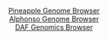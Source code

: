 <div id="Pineapple_Genome_Browser" align="center">
  <a href="https://igv.org/app/?sessionURL=blob:zZJrb9owFIb_i6VWmxRycQiQSGgKDNaOrmVQRi.qokPiBGuOndpOoCD..9xq0750UvmwaZI_2Ee.vOfxs0cNkYoKjiKEbS.wPQ9ZSK3FZg5lxcgllEShKAemiIUkyYkkPCUo2qMclIbF7MKcXGtdqchxqK5aJfBC2Mq3oYSd4LBRdipKZygYg5WQoIVUzkBCIxxaNK0NWUFV2eZt3w6cDDQ4wKq14Eo4FeFFsjH3Jb9KSUG4KElS1kzTlwCJyWMyZnYOH.LlPE5TotSEPJ1n_XhyHn_zR4u7T53h3eLqbLnoLE_ntOCga0n62RoHeTy8xBT0dtnebu5GdCezoVf3TvyPp6NtRSVRfa_r9fww8NrPYCjPyPZ_6tkMemTf12fC39KLNj7Bg5tHFtRrue3wqbzJAP7U.cFCTKS1MQGla9mNPNfy3Y4V4E7reer1LNcNDR8pKIruHyykJaTfzfb7PdJPlfEFKfJYv6hjISEzIlHUCl2364UhDtrdthuG3sHao1qyvwd3vJiFXRfHGHeSnDJtZM4SxStlA.d2k.Z2sTuSZrr7zG7L8bgZTOTOEJ2kt9P0ciYarh_dV2liQ8A8_vKFptW3ZPon5r0liK1Xx.rG29fN1exrNv9Sji9O8HgUT6l_Ox0NFNm9rtszoOPg5EKWoM1.UzHLn8Y1IClwbQoNVXRFGdVPS8NRbFDkYd.Ii1LBhDERyWL1zrVcywvc978F9Q8Phx8-">Pineapple Genome Browser</a>
</div>
<div id="Alphonso_Genome_Browser" align="center">
  <a href="https://igv.org/app/?sessionURL=blob:zZJda9swFIb_i6BlA8eW7NiuDWUkbbqGhH4kJAGXYhT72NFqS56kxGlC_vvUsLGbDpqLjYEupIM.3vPo2aMNSMUERzFybeLbhCALqZVop7RuKrijNSgUF7RSYCEJBUjgGaB4jwqqNJ1NxubkSutGxY7DdNOpKS.FrTyb1nQnOG2VnYnauRJVRZdCUi2kcvqSboTDyk2nhSVtGtu87dm.k1NNHVo1K8GVcBrgZdqa.9JfpbQELmpI63Wl2TFAavKYjLld0C.9xbSXZaDUCF6H.WVvNOzNvcEs.RpcJbP728UsWJxPWcmpXku4zFcMpg.NP97xOYmS_m2pdDgcJ9tee.Zdnw.2DZOgLklILrzIJ25owDCew_Z_6tkMdmLfizO3f.ux.cCLsBucuTdAVDe72rqT69oLHt_t_QIdLFSJbG1cQNlKhjHBlocDy3eDztuUXFgYR4aQFAzFT88W0pJmL2b70x7p18YYgxR8Xx_lsZCQOUgUdyKMQxJFrt8NuziKyMHao7Ws_h7em9kkCrHbc90gLViljc55qnijbMq5vckKu9ydyPOF5ArkY32PDdhkCUMy_7bjbFTMwRd_oGkh8_jxE02rH8n0T9z7SBBbL08Vrp.oh2GYhauRt2tnSdvgftQdQHh9p97F86bRaWgKIWuqzX5TMcufvm2oZJRrU9gwxZasYvp1YSiKFsXE9Yy2KBOVMB4iWS4_YQtbxMeff.vpHZ4PPwA-">Alphonso Genome Browser</a>
</div>


<div id="DAF_Genomics_Browser" align="center">
  <a href="https://igv.org/app/?sessionURL=blob:tZFra9swFIb_i6D95Jtkx44NYXhpellHlyZ46YUSTuzj2J1tuZKctAn57xNex2AXxqADSUicy_vqPHuyQSFL3pCIMIsOLEqJQWTBt3Oo2wqvoEZJohwqiQYRmKPAJkUS7UkOUkEy.6grC6VaGdl2Brm5xobXZSot6VrQmpJ3qkCdajILatjxBrbSSnmtkxXYULUFbyS3IU1RStOxW2zWyy3o43ts2bfEZd1VquxVl9qENpZZOWi3ZZPh81.M_Adlvcp38WIe9_WX.HKRjeLLi_izO0nuzvzxXfLpfJH4i.N5uW5AdQJH5.PNWUZPN7C6HrPHiZh2w.nsQ13c3tweuSfHk.e2FChHNKBDNxwwJyQHg1Q87TQCkhaCRtQzAjY0mOeZr1d34OsZCF6S6P7BIEpA.kWn3..Jemk1KCLxqeuZGYSLDAWJzNBxAhqGbOAFnhOG9GDsSSeqNyZ5mszCwGExY761glrr52XVj08L_Rp8K4w_ddb7XzFlK5BX0_YEq5vtY1C0R.z9TuT0Wux85L8DRR3t_48fy7moQenQt.crFqi0Xo2N.sHFPTwcvgI-">DAF Genomics Browser</a>
</div>
